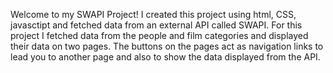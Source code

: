 Welcome to my SWAPI Project! 
I created this project using html, CSS, javasctipt and fetched data from an external API called SWAPI. 
For this project I fetched data from the people and film categories and displayed their data on two pages. 
The buttons on the pages act as navigation links to lead you to another page and also to show the data displayed from the API. 
